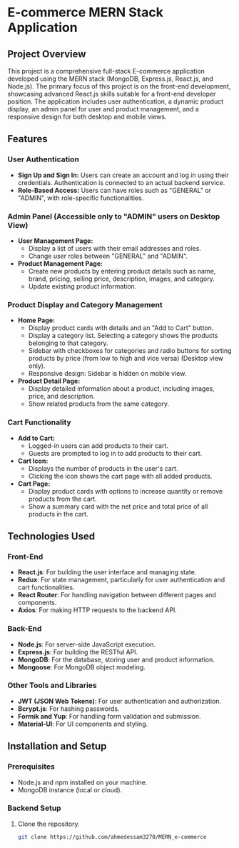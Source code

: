 # E-commerce MERN Stack Application

## Project Overview

This project is a comprehensive full-stack E-commerce application developed using the MERN stack (MongoDB, Express.js, React.js, and Node.js). The primary focus of this project is on the front-end development, showcasing advanced React.js skills suitable for a front-end developer position. The application includes user authentication, a dynamic product display, an admin panel for user and product management, and a responsive design for both desktop and mobile views.

## Features

### User Authentication
- **Sign Up and Sign In:** Users can create an account and log in using their credentials. Authentication is connected to an actual backend service.
- **Role-Based Access:** Users can have roles such as "GENERAL" or "ADMIN", with role-specific functionalities.

### Admin Panel (Accessible only to "ADMIN" users on Desktop View)
- **User Management Page:**
  - Display a list of users with their email addresses and roles.
  - Change user roles between "GENERAL" and "ADMIN".
- **Product Management Page:**
  - Create new products by entering product details such as name, brand, pricing, selling price, description, images, and category.
  - Update existing product information.

### Product Display and Category Management
- **Home Page:**
  - Display product cards with details and an "Add to Cart" button.
  - Display a category list. Selecting a category shows the products belonging to that category.
  - Sidebar with checkboxes for categories and radio buttons for sorting products by price (from low to high and vice versa) (Desktop view only).
  - Responsive design: Sidebar is hidden on mobile view.
- **Product Detail Page:**
  - Display detailed information about a product, including images, price, and description.
  - Show related products from the same category.

### Cart Functionality
- **Add to Cart:**
  - Logged-in users can add products to their cart.
  - Guests are prompted to log in to add products to their cart.
- **Cart Icon:**
  - Displays the number of products in the user's cart.
  - Clicking the icon shows the cart page with all added products.
- **Cart Page:**
  - Display product cards with options to increase quantity or remove products from the cart.
  - Show a summary card with the net price and total price of all products in the cart.

## Technologies Used

### Front-End
- **React.js**: For building the user interface and managing state.
- **Redux**: For state management, particularly for user authentication and cart functionalities.
- **React Router**: For handling navigation between different pages and components.
- **Axios**: For making HTTP requests to the backend API.

### Back-End
- **Node.js**: For server-side JavaScript execution.
- **Express.js**: For building the RESTful API.
- **MongoDB**: For the database, storing user and product information.
- **Mongoose**: For MongoDB object modeling.

### Other Tools and Libraries
- **JWT (JSON Web Tokens)**: For user authentication and authorization.
- **Bcrypt.js**: For hashing passwords.
- **Formik and Yup**: For handling form validation and submission.
- **Material-UI**: For UI components and styling.

## Installation and Setup

### Prerequisites
- Node.js and npm installed on your machine.
- MongoDB instance (local or cloud).

### Backend Setup
1. Clone the repository.
   ```sh
   git clone https://github.com/ahmedessam3270/MERN_e-commerce


